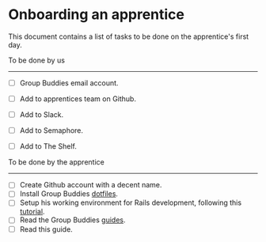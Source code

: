 Onboarding an apprentice
========================

This document contains a list of tasks to be done on the apprentice's first day.


To be done by us
________________

- [ ] Group Buddies email account.
- [ ] Add to apprentices team on Github.
- [ ] Add to Slack.
- [ ] Add to Semaphore.
- [ ] Add to The Shelf.


To be done by the apprentice
____________________________

- [ ] Create Github account with a decent name.
- [ ] Install Group Buddies [dotfiles](https://github.com/groupbuddies/dotfiles).
- [ ] Setup his working environment for Rails development, following this [tutorial](http://tutorials.jumpstartlab.com/topics/environment/environment.html).
- [ ] Read the Group Buddies [guides](https://github.com/groupbuddies/guides).
- [ ] Read this guide.
